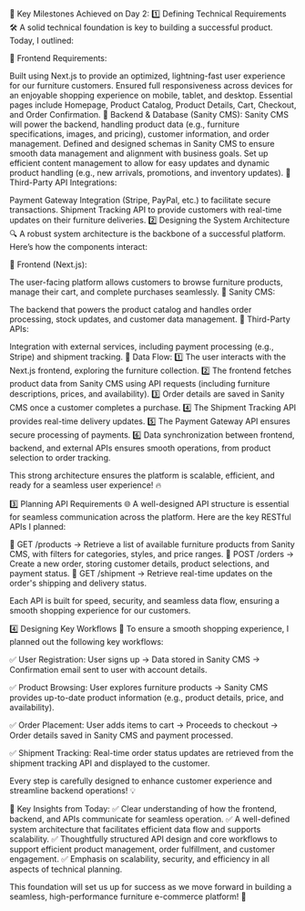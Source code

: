 🔹 Key Milestones Achieved on Day 2:
1️⃣ Defining Technical Requirements 🛠️
A solid technical foundation is key to building a successful product. Today, I outlined:

🔹 Frontend Requirements:

Built using Next.js to provide an optimized, lightning-fast user experience for our furniture customers.
Ensured full responsiveness across devices for an enjoyable shopping experience on mobile, tablet, and desktop.
Essential pages include Homepage, Product Catalog, Product Details, Cart, Checkout, and Order Confirmation.
🔹 Backend & Database
(Sanity CMS):
Sanity CMS will power the backend, handling product data (e.g., furniture specifications, images, and pricing), customer information, and order management.
Defined and designed schemas in Sanity CMS to ensure smooth data management and alignment with business goals.
Set up efficient content management to allow for easy updates and dynamic product handling (e.g., new arrivals, promotions, and inventory updates).
🔹 Third-Party API Integrations:

Payment Gateway Integration (Stripe, PayPal, etc.) to facilitate secure transactions.
Shipment Tracking API to provide customers with real-time updates on their furniture deliveries.
2️⃣ Designing the System Architecture 🔍
A robust system architecture is the backbone of a successful platform. Here’s how the components interact:

📌 Frontend (Next.js):

The user-facing platform allows customers to browse furniture products, manage their cart, and complete purchases seamlessly.
📌 Sanity CMS:

The backend that powers the product catalog and handles order processing, stock updates, and customer data management.
📌 Third-Party APIs:

Integration with external services, including payment processing (e.g., Stripe) and shipment tracking.
📌 Data Flow:
1️⃣ The user interacts with the Next.js frontend, exploring the furniture collection.
2️⃣ The frontend fetches product data from Sanity CMS using API requests (including furniture descriptions, prices, and availability).
3️⃣ Order details are saved in Sanity CMS once a customer completes a purchase.
4️⃣ The Shipment Tracking API provides real-time delivery updates.
5️⃣ The Payment Gateway API ensures secure processing of payments.
6️⃣ Data synchronization between frontend, backend, and external APIs ensures smooth operations, from product selection to order tracking.

This strong architecture ensures the platform is scalable, efficient, and ready for a seamless user experience! 🔥

3️⃣ Planning API Requirements 🌐
A well-designed API structure is essential for seamless communication across the platform. Here are the key RESTful APIs I planned:

📌 GET /products → Retrieve a list of available furniture products from Sanity CMS, with filters for categories, styles, and price ranges.
📌 POST /orders → Create a new order, storing customer details, product selections, and payment status.
📌 GET /shipment → Retrieve real-time updates on the order's shipping and delivery status.

Each API is built for speed, security, and seamless data flow, ensuring a smooth shopping experience for our customers.

4️⃣ Designing Key Workflows 🔄
To ensure a smooth shopping experience, I planned out the following key workflows:

✅ User Registration:
User signs up → Data stored in Sanity CMS → Confirmation email sent to user with account details.

✅ Product Browsing:
User explores furniture products → Sanity CMS provides up-to-date product information (e.g., product details, price, and availability).

✅ Order Placement:
User adds items to cart → Proceeds to checkout → Order details saved in Sanity CMS and payment processed.

✅ Shipment Tracking:
Real-time order status updates are retrieved from the shipment tracking API and displayed to the customer.

Every step is carefully designed to enhance customer experience and streamline backend operations! 💡

📍 Key Insights from Today:
✅ Clear understanding of how the frontend, backend, and APIs communicate for seamless operation.
✅ A well-defined system architecture that facilitates efficient data flow and supports scalability.
✅ Thoughtfully structured API design and core workflows to support efficient product management, order fulfillment, and customer engagement.
✅ Emphasis on scalability, security, and efficiency in all aspects of technical planning.

This foundation will set us up for success as we move forward in building a seamless, high-performance furniture e-commerce platform! 🌟
